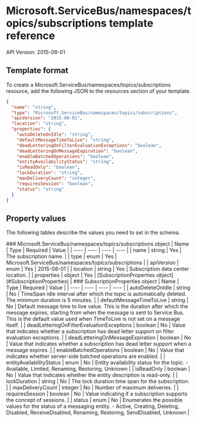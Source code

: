 # Microsoft.ServiceBus/namespaces/topics/subscriptions template reference
API Version: 2015-08-01
## Template format

To create a Microsoft.ServiceBus/namespaces/topics/subscriptions resource, add the following JSON to the resources section of your template.

```json
{
  "name": "string",
  "type": "Microsoft.ServiceBus/namespaces/topics/subscriptions",
  "apiVersion": "2015-08-01",
  "location": "string",
  "properties": {
    "autoDeleteOnIdle": "string",
    "defaultMessageTimeToLive": "string",
    "deadLetteringOnFilterEvaluationExceptions": "boolean",
    "deadLetteringOnMessageExpiration": "boolean",
    "enableBatchedOperations": "boolean",
    "entityAvailabilityStatus": "string",
    "isReadOnly": "boolean",
    "lockDuration": "string",
    "maxDeliveryCount": "integer",
    "requiresSession": "boolean",
    "status": "string"
  }
}
```
## Property values

The following tables describe the values you need to set in the schema.

<a id="Microsoft.ServiceBus/namespaces/topics/subscriptions" />
### Microsoft.ServiceBus/namespaces/topics/subscriptions object
|  Name | Type | Required | Value |
|  ---- | ---- | ---- | ---- |
|  name | string | Yes | The subscription name. |
|  type | enum | Yes | Microsoft.ServiceBus/namespaces/topics/subscriptions |
|  apiVersion | enum | Yes | 2015-08-01 |
|  location | string | Yes | Subscription data center location. |
|  properties | object | Yes | [SubscriptionProperties object](#SubscriptionProperties) |


<a id="SubscriptionProperties" />
### SubscriptionProperties object
|  Name | Type | Required | Value |
|  ---- | ---- | ---- | ---- |
|  autoDeleteOnIdle | string | No | TimeSpan idle interval after which the topic is automatically deleted. The minimum duration is 5 minutes. |
|  defaultMessageTimeToLive | string | No | Default message time to live value. This is the duration after which the message expires, starting from when the message is sent to Service Bus. This is the default value used when TimeToLive is not set on a message itself. |
|  deadLetteringOnFilterEvaluationExceptions | boolean | No | Value that indicates whether a subscription has dead letter support on filter evaluation exceptions. |
|  deadLetteringOnMessageExpiration | boolean | No | Value that indicates whether a subscription has dead letter support when a message expires. |
|  enableBatchedOperations | boolean | No | Value that indicates whether server-side batched operations are enabled. |
|  entityAvailabilityStatus | enum | No | Entity availability status for the topic. - Available, Limited, Renaming, Restoring, Unknown |
|  isReadOnly | boolean | No | Value that indicates whether the entity description is read-only. |
|  lockDuration | string | No | The lock duration time span for the subscription. |
|  maxDeliveryCount | integer | No | Number of maximum deliveries. |
|  requiresSession | boolean | No | Value indicating if a subscription supports the concept of sessions. |
|  status | enum | No | Enumerates the possible values for the status of a messaging entity. - Active, Creating, Deleting, Disabled, ReceiveDisabled, Renaming, Restoring, SendDisabled, Unknown |

